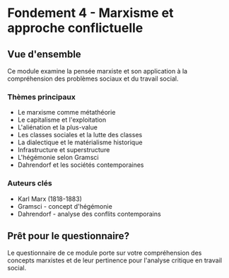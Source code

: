 # Fondement 4 - Marxisme et approche conflictuelle

## Vue d'ensemble

Ce module examine la pensée marxiste et son application à la compréhension des problèmes sociaux et du travail social.

### Thèmes principaux

- Le marxisme comme métathéorie
- Le capitalisme et l'exploitation
- L'aliénation et la plus-value
- Les classes sociales et la lutte des classes
- La dialectique et le matérialisme historique
- Infrastructure et superstructure
- L'hégémonie selon Gramsci
- Dahrendorf et les sociétés contemporaines

### Auteurs clés

- Karl Marx (1818-1883)
- Gramsci - concept d'hégémonie
- Dahrendorf - analyse des conflits contemporains

## Prêt pour le questionnaire?

Le questionnaire de ce module porte sur votre compréhension des concepts marxistes et de leur pertinence pour l'analyse critique en travail social.
